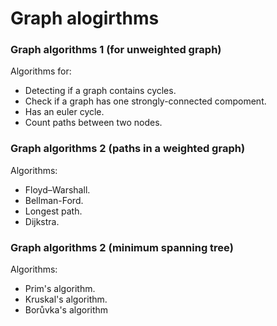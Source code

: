 # Graph alogirthms

<h3>Graph algorithms 1 (for unweighted graph)</h3>
 Algorithms for:
 

 - Detecting if a graph contains cycles.
 - 	Check if a graph has one strongly-connected compoment.
 -  Has an euler cycle.
 - Count paths between two nodes.
 
<h3>Graph algorithms 2 (paths in a weighted graph)</h3>
 Algorithms:
 

 - Floyd–Warshall.
 - 	Bellman-Ford.
 -  Longest path.
 -  Dijkstra.
 
<h3>Graph algorithms 2 (minimum spanning tree)</h3>
 Algorithms:
 
 - Prim's algorithm.
 - Kruskal's algorithm.
 - Borůvka's algorithm
